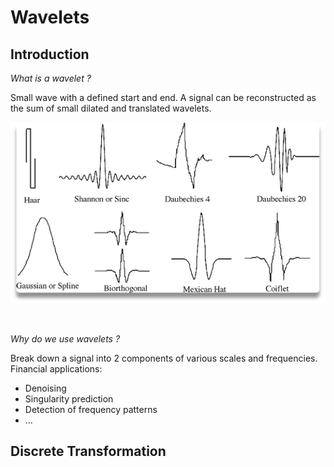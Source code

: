 # Wavelets

## Introduction

*What is a wavelet ?*

Small wave with a defined start and end. A signal can be reconstructed as the sum of small dilated and translated wavelets.

<p align="center">
  <img src="./Images/Wavelets_Examples.png">
</p>

<br/>

*Why do we use wavelets ?* <br/>

Break down a signal into 2 components of various scales and frequencies.
Financial applications:

 * Denoising
 * Singularity prediction
 * Detection of frequency patterns
 * ...




## Discrete Transformation
